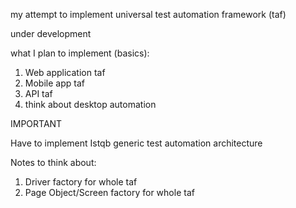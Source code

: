 my attempt to implement universal test automation framework (taf)

under development

what I plan to implement (basics):

1. Web application taf
2. Mobile app taf
3. API taf
4. think about desktop automation

IMPORTANT

Have to implement Istqb generic test automation architecture

Notes to think about:

1. Driver factory for whole taf
2. Page Object/Screen factory for whole taf
